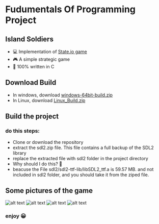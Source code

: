 # Fudumentals Of Programming Project 

## Island Soldiers

- 💻 Implementation of [State.io game](https://play.google.com/store/apps/details?id=io.state.fight&hl=en&gl=US)
- 🎮 A simple strategic game
- 💯 100% written in C

## Download Build

- In windows, download [windows-64bit-build.zip](https://github.com/satayyeb/fop-project/blob/main/windows-64bit-build.zip)
- In Linux, download [Linux_Build.zip](https://github.com/satayyeb/fop-project/blob/main/Linux_Build.zip)

## Build the project
### do this steps:
- Clone or download the repository
- extract the sdl2.zip file. This file contains a full backup of the SDL2 library
- replace the extracted file with sdl2 folder in the project directory
- Why should I do this? 🤨
- beacuse the File sdl2/sdl2-ttf-lib/libSDL2_ttf.a is 59.57 MB. and not included in sdl2 folder, and you should take it from the ziped file.

## Some pictures of the game
![alt text](https://s6.uupload.ir/files/1_zu.jpg)
![alt text](https://s6.uupload.ir/files/2_8xkn.jpg)
![alt text](https://s6.uupload.ir/files/3_i7dm.jpg)
![alt text](https://s6.uupload.ir/files/4_zbtc.jpg)


### enjoy 😀

